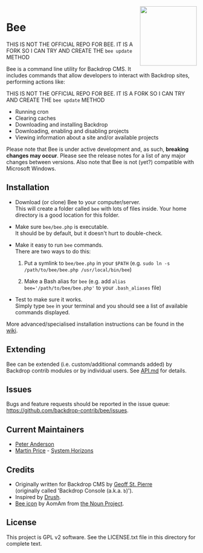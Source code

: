 <img src="https://raw.githubusercontent.com/backdrop-contrib/bee/1.x-1.x/images/bee.png" align="right" width="150" height="157">

# Bee

THIS IS NOT THE OFFICIAL REPO FOR BEE. 
IT IS A FORK SO I CAN TRY AND CREATE THE `bee update` METHOD

Bee is a command line utility for Backdrop CMS. It includes commands that allow
developers to interact with Backdrop sites, performing actions like:

THIS IS NOT THE OFFICIAL REPO FOR BEE. 
IT IS A FORK SO I CAN TRY AND CREATE THE `bee update` METHOD

- Running cron
- Clearing caches
- Downloading and installing Backdrop
- Downloading, enabling and disabling projects
- Viewing information about a site and/or available projects

Please note that Bee is under active development and, as such, **breaking
changes may occur**. Please see the release notes for a list of any major
changes between versions. Also note that Bee is not (yet?) compatible with
Microsoft Windows.

## Installation

- Download (or clone) Bee to your computer/server.  
  This will create a folder called `bee` with lots of files inside. Your home
  directory is a good location for this folder.

- Make sure `bee/bee.php` is executable.  
  It should be by default, but it doesn't hurt to double-check.

- Make it easy to run `bee` commands.  
  There are two ways to do this:

  1. Put a symlink to `bee/bee.php` in your `$PATH` (e.g.
     `sudo ln -s /path/to/bee/bee.php /usr/local/bin/bee`)

  2. Make a Bash alias for `bee` (e.g. add `alias bee='/path/to/bee/bee.php'` to
     your `.bash_aliases` file)

- Test to make sure it works.  
  Simply type `bee` in your terminal and you should see a list of available
  commands displayed.

More advanced/specialised installation instructions can be found in the
[wiki](https://github.com/backdrop-contrib/bee/wiki).

## Extending

Bee can be extended (i.e. custom/additional commands added) by Backdrop contrib
modules or by individual users. See
[API.md](https://github.com/backdrop-contrib/bee/blob/1.x-1.x/API.md) for
details. 

## Issues

Bugs and feature requests should be reported in the issue queue:
https://github.com/backdrop-contrib/bee/issues.

## Current Maintainers

- [Peter Anderson](https://github.com/BWPanda)
- [Martin Price](https://github.com/yorkshire-pudding) - [System Horizons](https://www.systemhorizons.co.uk)

## Credits

- Originally written for Backdrop CMS by
  [Geoff St. Pierre](https://github.com/serundeputy)  
  (originally called 'Backdrop Console (a.k.a. `b`)').
- Inspired by [Drush](https://github.com/drush-ops/drush).
- [Bee icon](https://thenounproject.com/aomam/collection/bee-emoticons-line/?i=2257433)
  by AomAm from [the Noun Project](http://thenounproject.com).

## License

This project is GPL v2 software.
See the LICENSE.txt file in this directory for complete text.
